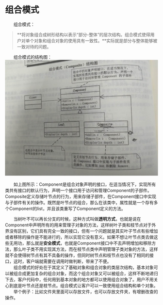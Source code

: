 # 组合模式 #
　　组合模式：
> **将对象组合成树形结构以表示“部分-整体”的层次结构。组合模式使得用户对单个对象和组合对象的使用具有一致性。**实际就是部分与整体能够被一致对待的问题。

　　组合模式的结构图：
![](https://github.com/herodll/myblog/blob/master/designPattern/%E8%AE%BE%E8%AE%A1%E6%A8%A1%E5%BC%8F%E5%9F%BA%E7%A1%80%E7%AF%87/%E6%A8%A1%E5%BC%8F%E7%BB%93%E6%9E%84%E5%9B%BE/%E7%BB%84%E5%90%88%E6%A8%A1%E5%BC%8F%E7%BB%93%E6%9E%84%E5%9B%BE.jpg)
　　 

  　　如上图所示：Component是组合对象声明的接口，在适当情况下，实现所有类共有接口的默认行为，声明一个接口用于访问和管理Component的子部件。Composite定义存储叶节点的行为，用来存储子部件，在Component接口中实现与子部件有关的操作。既然是叶节点的组合，那么在该类中，属性就是一个存有多个Component的list，并且该类重写了Component定义的方法。<br>

　　当树叶不可以再长分支的时候，这种方式叫做**透明方式**，也就是说在Component中声明所有的用来管理子对象的方法，这样树叶子类和枝节点对于外界没有区别，它们具有完全一致的接口，但有一个问题就是其实叶子节点有些增加或者移除的操作是不能进行的，所以实现它没有意义。如果不想让叶节点类去做这些无用功，那么就是**安全模式**，也就是Component接口中不去声明增加和移除方法，那么叶子类不用实现其方法，而在枝节点类中声明管理子类对象的方法，这样就不会使得树节点有其不具备的操作，但同时树节点和枝节点也没有了相同的接口，这时，客户端就需要在调用时做判断，带来了不便。<br>
　　组合模式的好处在于其定义了基础对象和组合对象的类层次结构，基本对象可以被组合成更加复杂的组合对象，而这个组合对象又可以被组合，这样不断地递归下去，客户代码中，任何用到基本对象的地方都可以使用组合对象了。用户不用关心到底是叶节点还是枝节点。组合模式让客户可以一致使用组合结构和单个对象。
　　举个例子：比如文件夹里面可以存放文件，也可以存放文件夹，有增删改查的操作。